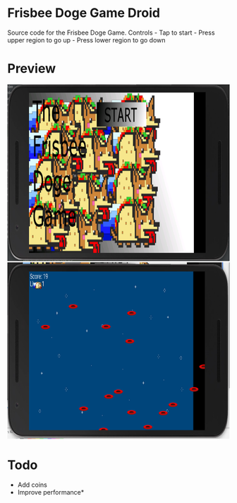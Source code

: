 # Frisbee Doge Game Droid
Source code for the Frisbee Doge Game.
Controls 
	- Tap to start
	- Press upper region to go up
	- Press lower region to go down 

# Preview

<img src="https://raw.githubusercontent.com/callummarshall9/FrisbeeDogeGame/master/frisbeePreview.png" width="800" height="400">
<br>
<img src="https://raw.githubusercontent.com/callummarshall9/FrisbeeDogeGame/master/gameRunning.png" width="800" height="400">

# Todo

- Add coins
- Improve performance*


